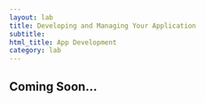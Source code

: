 ```yaml
---
layout: lab
title: Developing and Managing Your Application
subtitle: 
html_title: App Development
category: lab
---
```


## Coming Soon...
